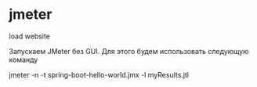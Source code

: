 # jmeter
load website

Запускаем JMeter без GUI. Для этого будем использовать следующую команду

jmeter -n -t spring-boot-hello-world.jmx -l myResults.jtl
